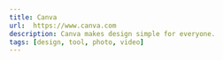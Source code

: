 ```yaml
---
title: Canva
url:  https://www.canva.com
description: Canva makes design simple for everyone.
tags: [design, tool, photo, video]
---
```


